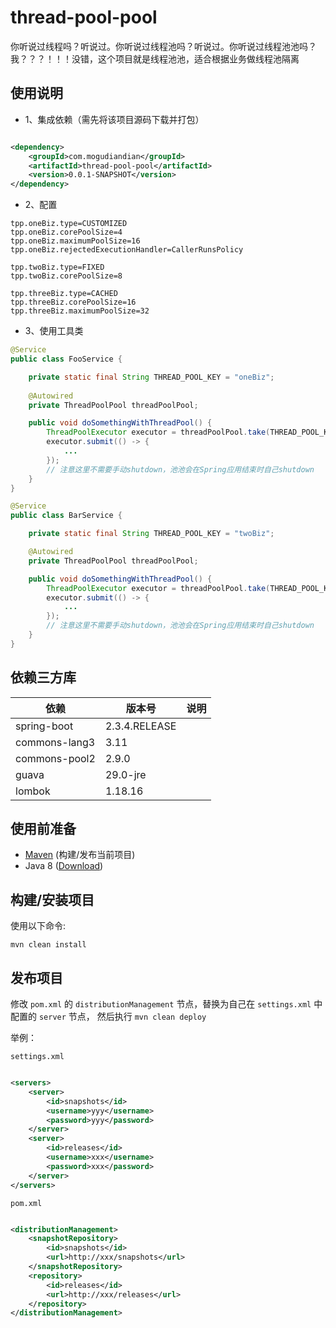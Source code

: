 # thread-pool-pool

你听说过线程吗？听说过。你听说过线程池吗？听说过。你听说过线程池池吗？我？？？！！！没错，这个项目就是线程池池，适合根据业务做线程池隔离

## 使用说明

- 1、集成依赖（需先将该项目源码下载并打包）

```xml

<dependency>
    <groupId>com.mogudiandian</groupId>
    <artifactId>thread-pool-pool</artifactId>
    <version>0.0.1-SNAPSHOT</version>
</dependency>
```

- 2、配置

```properties
tpp.oneBiz.type=CUSTOMIZED
tpp.oneBiz.corePoolSize=4
tpp.oneBiz.maximumPoolSize=16
tpp.oneBiz.rejectedExecutionHandler=CallerRunsPolicy

tpp.twoBiz.type=FIXED
tpp.twoBiz.corePoolSize=8

tpp.threeBiz.type=CACHED
tpp.threeBiz.corePoolSize=16
tpp.threeBiz.maximumPoolSize=32
```


- 3、使用工具类

```java
@Service
public class FooService {

    private static final String THREAD_POOL_KEY = "oneBiz";
    
    @Autowired
    private ThreadPoolPool threadPoolPool;

    public void doSomethingWithThreadPool() {
        ThreadPoolExecutor executor = threadPoolPool.take(THREAD_POOL_KEY);
        executor.submit(() -> {
            ...
        });
        // 注意这里不需要手动shutdown，池池会在Spring应用结束时自己shutdown
    }
}

@Service
public class BarService {

    private static final String THREAD_POOL_KEY = "twoBiz";

    @Autowired
    private ThreadPoolPool threadPoolPool;

    public void doSomethingWithThreadPool() {
        ThreadPoolExecutor executor = threadPoolPool.take(THREAD_POOL_KEY);
        executor.submit(() -> {
            ...
        });
        // 注意这里不需要手动shutdown，池池会在Spring应用结束时自己shutdown
    }
}
```

## 依赖三方库

| 依赖            | 版本号           | 说明  |
|---------------|---------------|-----|
| spring-boot   | 2.3.4.RELEASE |     |
| commons-lang3 | 3.11          |     |
| commons-pool2 | 2.9.0         |     |
| guava         | 29.0-jre      |     |
| lombok        | 1.18.16       |     |

## 使用前准备

- [Maven](https://maven.apache.org/) (构建/发布当前项目)
- Java 8 ([Download](https://adoptopenjdk.net/releases.html?variant=openjdk8))

## 构建/安装项目

使用以下命令:

`mvn clean install`

## 发布项目

修改 `pom.xml` 的 `distributionManagement` 节点，替换为自己在 `settings.xml` 中 配置的 `server` 节点，
然后执行 `mvn clean deploy`

举例：

`settings.xml`

```xml

<servers>
    <server>
        <id>snapshots</id>
        <username>yyy</username>
        <password>yyy</password>
    </server>
    <server>
        <id>releases</id>
        <username>xxx</username>
        <password>xxx</password>
    </server>
</servers>
```

`pom.xml`

```xml

<distributionManagement>
    <snapshotRepository>
        <id>snapshots</id>
        <url>http://xxx/snapshots</url>
    </snapshotRepository>
    <repository>
        <id>releases</id>
        <url>http://xxx/releases</url>
    </repository>
</distributionManagement>
```

